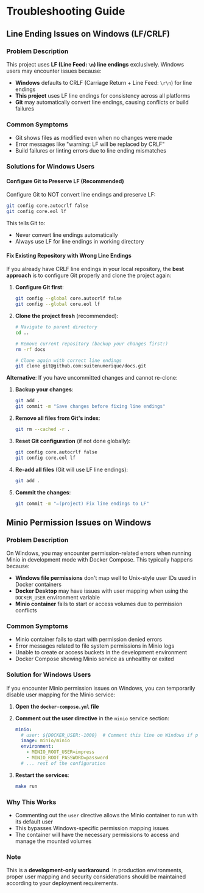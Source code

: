 # Troubleshooting Guide

## Line Ending Issues on Windows (LF/CRLF)

### Problem Description

This project uses **LF (Line Feed: `\n`) line endings** exclusively. Windows users may encounter issues because:

- **Windows** defaults to CRLF (Carriage Return + Line Feed: `\r\n`) for line endings
- **This project** uses LF line endings for consistency across all platforms
- **Git** may automatically convert line endings, causing conflicts or build failures

### Common Symptoms

- Git shows files as modified even when no changes were made
- Error messages like "warning: LF will be replaced by CRLF"
- Build failures or linting errors due to line ending mismatches

### Solutions for Windows Users

#### Configure Git to Preserve LF (Recommended)

Configure Git to NOT convert line endings and preserve LF:

```bash
git config core.autocrlf false
git config core.eol lf
```

This tells Git to:
- Never convert line endings automatically
- Always use LF for line endings in working directory


#### Fix Existing Repository with Wrong Line Endings

If you already have CRLF line endings in your local repository, the **best approach** is to configure Git properly and clone the project again:

1. **Configure Git first**:
   ```bash
   git config --global core.autocrlf false
   git config --global core.eol lf
   ```

2. **Clone the project fresh** (recommended):
   ```bash
   # Navigate to parent directory
   cd ..
   
   # Remove current repository (backup your changes first!)
   rm -rf docs
   
   # Clone again with correct line endings
   git clone git@github.com:suitenumerique/docs.git
   ```

**Alternative**: If you have uncommitted changes and cannot re-clone:

1. **Backup your changes**:
   ```bash
   git add .
   git commit -m "Save changes before fixing line endings"
   ```

2. **Remove all files from Git's index**:
   ```bash
   git rm --cached -r .
   ```

3. **Reset Git configuration** (if not done globally):
   ```bash
   git config core.autocrlf false
   git config core.eol lf
   ```

4. **Re-add all files** (Git will use LF line endings):
   ```bash
   git add .
   ```

5. **Commit the changes**:
   ```bash
   git commit -m "✏️(project) Fix line endings to LF"
   ```

## Minio Permission Issues on Windows

### Problem Description

On Windows, you may encounter permission-related errors when running Minio in development mode with Docker Compose. This typically happens because:

- **Windows file permissions** don't map well to Unix-style user IDs used in Docker containers
- **Docker Desktop** may have issues with user mapping when using the `DOCKER_USER` environment variable
- **Minio container** fails to start or access volumes due to permission conflicts

### Common Symptoms

- Minio container fails to start with permission denied errors
- Error messages related to file system permissions in Minio logs
- Unable to create or access buckets in the development environment
- Docker Compose showing Minio service as unhealthy or exited

### Solution for Windows Users

If you encounter Minio permission issues on Windows, you can temporarily disable user mapping for the Minio service:

1. **Open the `docker-compose.yml` file**

2. **Comment out the user directive** in the `minio` service section:
   ```yaml
   minio:
     # user: ${DOCKER_USER:-1000}  # Comment this line on Windows if permission issues occur
     image: minio/minio
     environment:
       - MINIO_ROOT_USER=impress
       - MINIO_ROOT_PASSWORD=password
     # ... rest of the configuration
   ```

3. **Restart the services**:
   ```bash
   make run
   ```

### Why This Works

- Commenting out the `user` directive allows the Minio container to run with its default user
- This bypasses Windows-specific permission mapping issues
- The container will have the necessary permissions to access and manage the mounted volumes

### Note

This is a **development-only workaround**. In production environments, proper user mapping and security considerations should be maintained according to your deployment requirements.